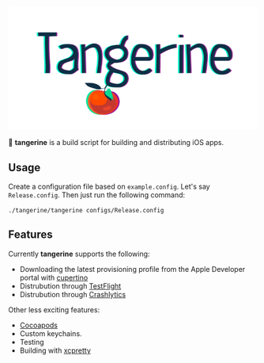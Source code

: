 
![](tangerine.png)

🍊 **tangerine** is a build script for building and distributing iOS apps.

## Usage

Create a configuration file based on `example.config`. Let's say `Release.config`.
Then just run the following command:

	./tangerine/tangerine configs/Release.config

## Features

Currently **tangerine** supports the following:

* Downloading the latest provisioning profile from the Apple Developer portal with [cupertino](https://github.com/nomad/Cupertino)
* Distrubution through [TestFlight](https://www.testflightapp.com)
* Distrubution through [Crashlytics](https://crashlytics.com/)

Other less exciting features:

* [Cocoapods](http://cocoapods.org/)
* Custom keychains.
* Testing
* Building with [xcpretty](https://github.com/supermarin/xcpretty)
